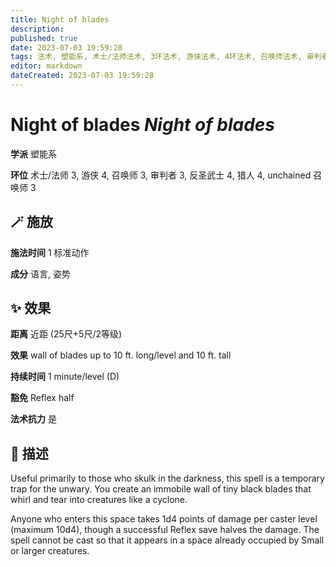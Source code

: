 ```yaml
---
title: Night of blades
description: 
published: true
date: 2023-07-03 19:59:28
tags: 法术, 塑能系, 术士/法师法术, 3环法术, 游侠法术, 4环法术, 召唤师法术, 审判者法术, 反圣武士法术, 猎人法术, unchained 召唤师法术
editor: markdown
dateCreated: 2023-07-03 19:59:28
---
```


# **Night of blades** *Night of blades*

**学派** 塑能系 

**环位** 术士/法师 3, 游侠 4, 召唤师 3, 审判者 3, 反圣武士 4, 猎人 4, unchained 召唤师 3

## 🪄 施放

**施法时间** 1 标准动作

**成分** 语言, 姿势

## ✨ 效果  

**距离** 近距 (25尺+5尺/2等级) 

**效果** wall of blades up to 10 ft. long/level and 10 ft. tall 

**持续时间** 1 minute/level (D) 

**豁免** Reflex half

**法术抗力** 是

## 📖 描述

Useful primarily to those who skulk in the darkness, this spell is a temporary trap for the unwary. You create an immobile wall of tiny black blades that whirl and tear into creatures like a cyclone.

Anyone who enters this space takes 1d4 points of damage per caster level (maximum 10d4), though a successful Reflex save halves the damage. The spell cannot be cast so that it appears in a space already occupied by Small or larger creatures.
    